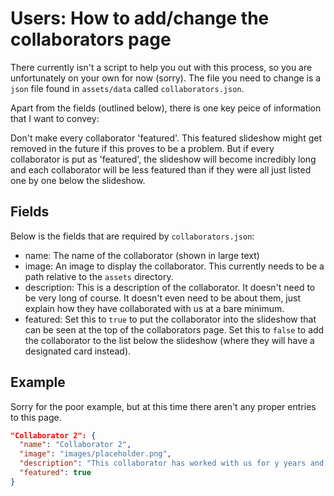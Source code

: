 # Users: How to add/change the collaborators page

There currently isn't a script to help you out with this process, so you are
unfortunately on your own for now (sorry). The file you need to change is a
`json` file found in `assets/data` called `collaborators.json`.

Apart from the fields (outlined below), there is one key peice of information
that I want to convey:

Don't make every collaborator 'featured'. This featured slideshow might get 
removed in the future if this proves to be a problem. But if every collaborator
is put as 'featured', the slideshow will become incredibly long and each
collaborator will be less featured than if they were all just listed one by one
below the slideshow.

## Fields

Below is the fields that are required by `collaborators.json`:

- name: The name of the collaborator (shown in large text)
- image: An image to display the collaborator. This currently needs to be
  a path relative to the `assets` directory.
- description: This is a description of the collaborator. It doesn't need to
  be very long of course. It doesn't even need to be about them, just explain
  how they have collaborated with us at a bare minimum.
- featured: Set this to `true` to put the collaborator into the slideshow that
  can be seen at the top of the collaborators page. Set this to `false` to
  add the collaborator to the list below the slideshow (where they will have
  a designated card instead).

## Example

Sorry for the poor example, but at this time there aren't any proper entries
to this page.

```json
"Collaborator 2": {
  "name": "Collaborator 2",
  "image": "images/placeholder.png",
  "description": "This collaborator has worked with us for y years and blah blah blah sciency talk blah blah blah",
  "featured": true
}
```


